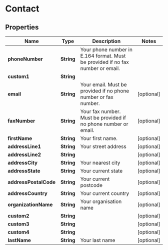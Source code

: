 
# Contact

## Properties
Name | Type | Description | Notes
------------ | ------------- | ------------- | -------------
**phoneNumber** | **String** | Your phone number in E.164 format. Must be provided if no fax number or email. | 
**custom1** | **String** |  | 
**email** | **String** | Your email. Must be provided if no phone number or fax number. |  [optional]
**faxNumber** | **String** | Your fax number. Must be provided if no phone number or email. |  [optional]
**firstName** | **String** | Your first name. |  [optional]
**addressLine1** | **String** | Your street address |  [optional]
**addressLine2** | **String** |  |  [optional]
**addressCity** | **String** | Your nearest city |  [optional]
**addressState** | **String** | Your current state |  [optional]
**addressPostalCode** | **String** | Your current postcode |  [optional]
**addressCountry** | **String** | Your current country |  [optional]
**organizationName** | **String** | Your organisation name |  [optional]
**custom2** | **String** |  |  [optional]
**custom3** | **String** |  |  [optional]
**custom4** | **String** |  |  [optional]
**lastName** | **String** | Your last name |  [optional]




